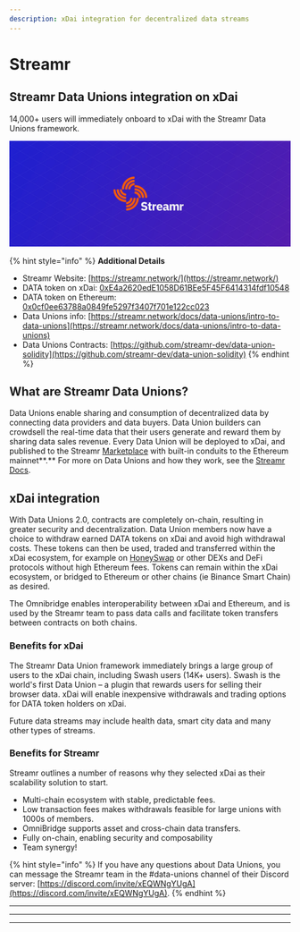 ```yaml
---
description: xDai integration for decentralized data streams
---
```


# Streamr

## Streamr Data Unions integration on xDai

14,000+ users will immediately onboard to xDai with the Streamr Data Unions framework.

![](../../.gitbook/assets/streamr.jpg)

{% hint style="info" %}
**Additional Details**

* Streamr Website: [https://streamr.network/](https://streamr.network/)
* DATA token on xDai: [0xE4a2620edE1058D61BEe5F45F6414314fdf10548](https://blockscout.com/xdai/mainnet/tokens/0xE4a2620edE1058D61BEe5F45F6414314fdf10548/token-transfers)
* DATA token on Ethereum: [0x0cf0ee63788a0849fe5297f3407f701e122cc023](https://etherscan.io/token/0x0cf0ee63788a0849fe5297f3407f701e122cc023)
* Data Unions info: [https://streamr.network/docs/data-unions/intro-to-data-unions](https://streamr.network/docs/data-unions/intro-to-data-unions)
* Data Unions Contracts: [https://github.com/streamr-dev/data-union-solidity](https://github.com/streamr-dev/data-union-solidity)
{% endhint %}

## What are Streamr Data Unions?

Data Unions enable sharing and consumption of decentralized data by connecting data providers and data buyers. Data Union builders can crowdsell the real-time data that their users generate and reward them by sharing data sales revenue. Every Data Union will be deployed to xDai, and published to the Streamr [Marketplace](https://streamr.network/marketplace) with built-in conduits to the Ethereum mainnet**.** For more on Data Unions and how they work, see the [Streamr Docs](https://streamr.network/docs/data-unions/intro-to-data-unions).&#x20;

## xDai integration

With Data Unions 2.0, contracts are completely on-chain, resulting in greater security and decentralization. Data Union members now have a choice to withdraw earned DATA tokens on xDai and avoid high withdrawal costs. These tokens can then be used, traded and transferred within the xDai ecosystem, for example on [HoneySwap](https://info.honeyswap.org/pair/0x0110f008b8815cf00514d54ea11bfa8bb555c69b) or other DEXs and DeFi protocols without high Ethereum fees. Tokens can remain within the xDai ecosystem, or bridged to Ethereum or other chains (ie Binance Smart Chain) as desired.

The Omnibridge enables interoperability between xDai and Ethereum, and is used by the Streamr team to pass data calls and facilitate token transfers between contracts on both chains.

### Benefits for xDai

The Streamr Data Union framework immediately brings a large group of users to the xDai chain, including Swash users (14K+ users). Swash is the world's first Data Union – a plugin that rewards users for selling their browser data. xDai will enable inexpensive withdrawals and trading options for DATA token holders on xDai.

Future data streams may include health data, smart city data and many other types of streams.&#x20;

### Benefits for Streamr

Streamr outlines a number of reasons why they selected xDai as their scalability solution to start.

* Multi-chain ecosystem with stable, predictable fees.
* Low transaction fees makes withdrawals feasible for large unions with 1000s of members.
* OmniBridge supports asset and cross-chain data transfers.
* Fully on-chain, enabling security and composability
* Team synergy!

{% hint style="info" %}
If you have any questions about Data Unions, you can message the Streamr team in the #data-unions channel of their Discord server:  [https://discord.com/invite/xEQWNgYUgA](https://discord.com/invite/xEQWNgYUgA).
{% endhint %}



****

****

****
